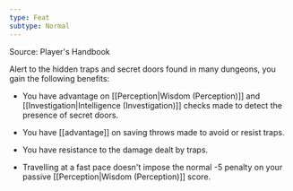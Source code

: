 ```yaml
---
type: Feat
subtype: Normal
---
```

Source: Player's Handbook

Alert to the hidden traps and secret doors found in many dungeons, you gain the following benefits:

- You have advantage on [[Perception|Wisdom (Perception)]] and [[Investigation|Intelligence (Investigation)]] checks made to detect the presence of secret doors.

- You have [[advantage]] on saving throws made to avoid or resist traps.

- You have resistance to the damage dealt by traps.

- Travelling at a fast pace doesn't impose the normal -5 penalty on your passive [[Perception|Wisdom (Perception)]] score.